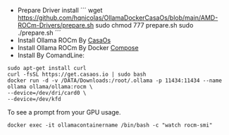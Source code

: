 - Prepare Driver install
´´´
wget https://github.com/hqnicolas/OllamaDockerCasaOs/blob/main/AMD-ROCm-Drivers/prepare.sh
sudo chmod 777 prepare.sh
sudo ./prepare.sh
´´´
- Install Ollama ROCm By [CasaOs](https://github.com/hqnicolas/OllamaDockerCasaOs/blob/main/casaos-ollama.yaml)
- Install Ollama ROCm By Docker [Compose](https://github.com/hqnicolas/OllamaDockerCasaOs/blob/main/docker-compose.yml)
- Install By ComandLine:
```
sudo apt-get install curl
curl -fsSL https://get.casaos.io | sudo bash
docker run -d -v /DATA/Downloads:/root/.ollama -p 11434:11434 --name ollama ollama/ollama:rocm \
--device=/dev/dri/card0 \
--device=/dev/kfd
```

To see a prompt from your GPU usage.
```
docker exec -it ollamacontainername /bin/bash -c "watch rocm-smi"
```
